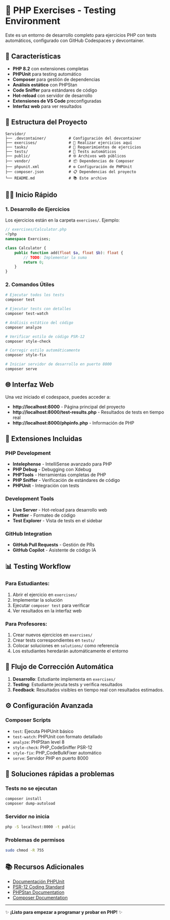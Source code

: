 
# 🧪 PHP Exercises - Testing Environment

Este es un entorno de desarrollo completo para ejercicios PHP con tests automáticos, configurado con GitHub Codespaces y devcontainer.

## 🚀 Características

- **PHP 8.2** con extensiones completas
- **PHPUnit** para testing automático  
- **Composer** para gestión de dependencias
- **Análisis estático** con PHPStan
- **Code Sniffer** para estándares de código
- **Hot-reload** con servidor de desarrollo
- **Extensiones de VS Code** preconfiguradas
- **Interfaz web** para ver resultados

## 📁 Estructura del Proyecto

```
Servidor/
├── .devcontainer/          # Configuración del devcontainer 
├── exercises/              # 📝 Realizar ejercicios aquí
├── tasks/                  # 📝 Requerimientos de ejercicios
├── tests/                  # 🧪 Tests automáticos
├── public/                 # 🌐 Archivos web públicos
├── vendor/                 # 📦 Dependencias de Composer
├── phpunit.xml             # ⚙️ Configuración de PHPUnit
├── composer.json           # 📋 Dependencias del proyecto
└── README.md               # 📚 Este archivo
```

## 🏃‍♂️ Inicio Rápido

### 1. Desarrollo de Ejercicios

Los ejercicios están en la carpeta `exercises/`. Ejemplo:

```php
// exercises/Calculator.php
<?php
namespace Exercises;

class Calculator {
    public function add(float $a, float $b): float {
        // TODO: Implementar la suma
        return 0;
    }
}
```

### 2. Comandos Útiles

```bash
# Ejecutar todos los tests
composer test

# Ejecutar tests con detalles
composer test-watch

# Análisis estático del código
composer analyze

# Verificar estilo de código PSR-12
composer style-check

# Corregir estilo automáticamente
composer style-fix

# Iniciar servidor de desarrollo en puerto 8000
composer serve
```

## 🌐 Interfaz Web

Una vez iniciado el codespace, puedes acceder a:

- **http://localhost:8000** - Página principal del proyecto
- **http://localhost:8000/test-results.php** - Resultados de tests en tiempo real
- **http://localhost:8000/phpinfo.php** - Información de PHP

## 🔧 Extensiones Incluidas

### PHP Development
- **Intelephense** - IntelliSense avanzado para PHP
- **PHP Debug** - Debugging con Xdebug
- **PHPTools** - Herramientas completas de PHP
- **PHP Sniffer** - Verificación de estándares de código
- **PHPUnit** - Integración con tests

### Development Tools
- **Live Server** - Hot-reload para desarrollo web
- **Prettier** - Formateo de código
- **Test Explorer** - Vista de tests en el sidebar

### GitHub Integration
- **GitHub Pull Requests** - Gestión de PRs
- **GitHub Copilot** - Asistente de código IA

## 📊 Testing Workflow

### Para Estudiantes:
1. Abrir el ejercicio en `exercises/`
2. Implementar la solución
3. Ejecutar `composer test` para verificar
4. Ver resultados en la interfaz web

### Para Profesores:
1. Crear nuevos ejercicios en `exercises/`
2. Crear tests correspondientes en `tests/`
3. Colocar soluciones en `solutions/` como referencia
4. Los estudiantes heredarán automáticamente el entorno

## 🎯 Flujo de Corrección Automática

1. **Desarrollo**: Estudiante implementa en `exercises/`
2. **Testing**: Estudiante jecuta tests y verifica resultados
3. **Feedback**: Resultados visibles en tiempo real con resultados estimados.

## ⚙️ Configuración Avanzada

### Composer Scripts
- `test`: Ejecuta PHPUnit básico
- `test-watch`: PHPUnit con formato detallado  
- `analyze`: PHPStan level 8
- `style-check`: PHP_CodeSniffer PSR-12
- `style-fix`: PHP_CodeBulkFixer automático
- `serve`: Servidor PHP en puerto 8000

## 🐛 Soluciones rápidas a problemas

### Tests no se ejecutan
```bash
composer install
composer dump-autoload
```

### Servidor no inicia
```bash
php -S localhost:8000 -t public
```

### Problemas de permisos
```bash
sudo chmod -R 755 
```

## 📚 Recursos Adicionales

- [Documentación PHPUnit](https://phpunit.de/documentation.html)
- [PSR-12 Coding Standard](https://www.php-fig.org/psr/psr-12/)
- [PHPStan Documentation](https://phpstan.org/user-guide/getting-started)
- [Composer Documentation](https://getcomposer.org/doc/)

---

✨ **¡Listo para empezar a programar y probar en PHP!** ✨

